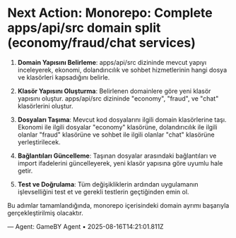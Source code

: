 # Next Action: Monorepo: Complete apps/api/src domain split (economy/fraud/chat services)

1. **Domain Yapısını Belirleme**: apps/api/src dizininde mevcut yapıyı inceleyerek, ekonomi, dolandırıcılık ve sohbet hizmetlerinin hangi dosya ve klasörleri kapsadığını belirle.

2. **Klasör Yapısını Oluşturma**: Belirlenen domainlere göre yeni klasör yapısını oluştur. apps/api/src dizininde "economy", "fraud", ve "chat" klasörlerini oluştur.

3. **Dosyaları Taşıma**: Mevcut kod dosyalarını ilgili domain klasörlerine taşı. Ekonomi ile ilgili dosyalar "economy" klasörüne, dolandırıcılık ile ilgili olanlar "fraud" klasörüne ve sohbet ile ilgili olanlar "chat" klasörüne yerleştirilecek.

4. **Bağlantıları Güncelleme**: Taşınan dosyalar arasındaki bağlantıları ve import ifadelerini güncelleyerek, yeni klasör yapısına göre uyumlu hale getir.

5. **Test ve Doğrulama**: Tüm değişikliklerin ardından uygulamanın işlevselliğini test et ve gerekli testlerin geçtiğinden emin ol. 

Bu adımlar tamamlandığında, monorepo içerisindeki domain ayrımı başarıyla gerçekleştirilmiş olacaktır.

— Agent: GameBY Agent • 2025-08-16T14:21:01.811Z
